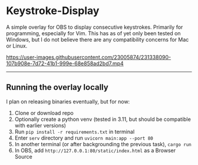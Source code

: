 # Keystroke-Display
A simple overlay for OBS to display consecutive keystrokes. Primarily for programming, especially for Vim.
This has as of yet only been tested on Windows, but I do not believe there are any compatibility concerns for Mac or Linux.

https://user-images.githubusercontent.com/23005874/231338090-107b908e-7d72-41b1-999e-68e858ad2bd7.mp4

---
## Running the overlay locally
I plan on releasing binaries eventually, but for now:

1. Clone or download repo
2. Optionally create a python venv (tested in 3.11, but should be compatible with earlier versions)
3. Run `pip install -r requirements.txt` in terminal
4. Enter `serv` directory and run `uvicorn main:app --port 80`
5. In another terminal (or after backgrounding the previous task), `cargo run`
6. In OBS, add `http://127.0.0.1:80/static/index.html` as a Browser Source
